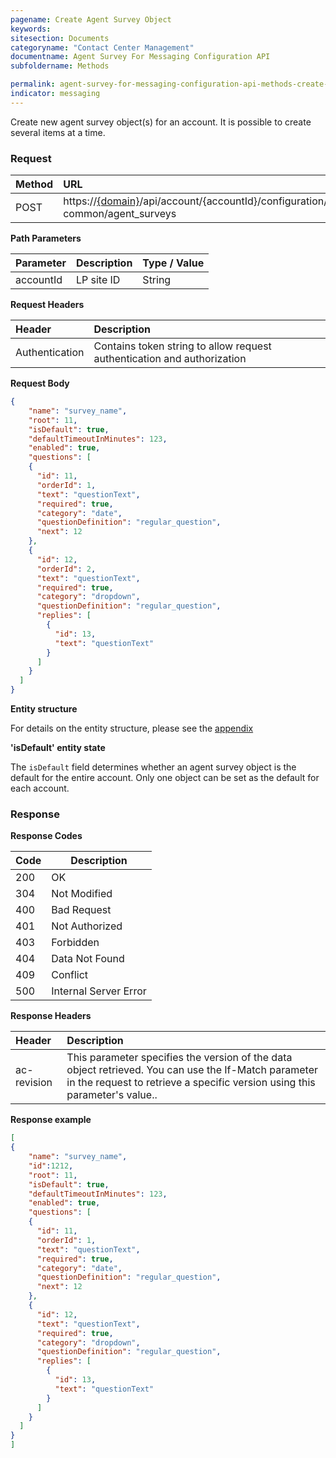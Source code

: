 ```yaml
---
pagename: Create Agent Survey Object
keywords:
sitesection: Documents
categoryname: "Contact Center Management"
documentname: Agent Survey For Messaging Configuration API
subfoldername: Methods

permalink: agent-survey-for-messaging-configuration-api-methods-create-agent-survey-object.html
indicator: messaging
---
```


Create new agent survey object(s) for an account. It is possible to create several items at a time.

### Request

| Method | URL |
| :-------- | :------ |
| POST  | https://[{domain}](/agent-domain-domain-api.html)/api/account/{accountId}/configuration/ac-common/agent_surveys|

**Path Parameters**

|Parameter  |Description |  Type / Value |
|:----------- | :------------ | :--------------- |
|accountId | LP site ID | String  |

**Request Headers**

| Header | Description |
 |:-------- | :------------ |
| Authentication | Contains token string to allow request authentication and authorization |

**Request Body**

```json
{
    "name": "survey_name",
    "root": 11,
    "isDefault": true,
    "defaultTimeoutInMinutes": 123,
    "enabled": true,
    "questions": [
    {
      "id": 11,
      "orderId": 1,
      "text": "questionText",
      "required": true,
      "category": "date",
      "questionDefinition": "regular_question",
      "next": 12
    },
    {
      "id": 12,
      "orderId": 2,
      "text": "questionText",
      "required": true,
      "category": "dropdown",
      "questionDefinition": "regular_question",
      "replies": [
        {
          "id": 13,
          "text": "questionText"
        }
      ]
    }
  ]
}
```

**Entity structure**

For details on the entity structure, please see the [appendix](/agent-survey-for-messaging-configuration-api-appendix.html)

**'isDefault' entity state**

The `isDefault` field determines whether an agent survey object is the default for the entire account. Only one object can be set as the default for each account.

### Response

**Response Codes**

| Code | Description           |
|------|-----------------------|
| 200  | OK                    |
| 304  | Not Modified          |
| 400  | Bad Request           |
| 401  | Not Authorized        |
| 403  | Forbidden             |
| 404  | Data Not Found        |
| 409  | Conflict              |
| 500  | Internal Server Error |

**Response Headers**

|Header|  Description|
|:-------|   :-----  |
|ac-revision|  This parameter specifies the version of the data object retrieved. You can use the If-Match parameter in the request to retrieve a specific version using this parameter's value..|

**Response example**

```json
[
{
    "name": "survey_name",
    "id":1212,
    "root": 11,
    "isDefault": true,
    "defaultTimeoutInMinutes": 123,
    "enabled": true,
    "questions": [
    {
      "id": 11,
      "orderId": 1,
      "text": "questionText",
      "required": true,
      "category": "date",
      "questionDefinition": "regular_question",
      "next": 12
    },
    {
      "id": 12,
      "text": "questionText",
      "required": true,
      "category": "dropdown",
      "questionDefinition": "regular_question",
      "replies": [
        {
          "id": 13,
          "text": "questionText"
        }
      ]
    }
  ]
}
]
```